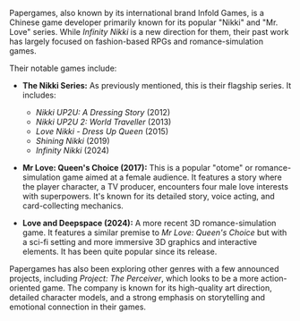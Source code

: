 Papergames, also known by its international brand Infold Games, is a Chinese game developer primarily known for its popular "Nikki" and "Mr. Love" series. While *Infinity Nikki* is a new direction for them, their past work has largely focused on fashion-based RPGs and romance-simulation games.

Their notable games include:

* **The Nikki Series:** As previously mentioned, this is their flagship series. It includes:
    * *Nikki UP2U: A Dressing Story* (2012)
    * *Nikki UP2U 2: World Traveller* (2013)
    * *Love Nikki - Dress Up Queen* (2015)
    * *Shining Nikki* (2019)
    * *Infinity Nikki* (2024)

* **Mr Love: Queen's Choice (2017):** This is a popular "otome" or romance-simulation game aimed at a female audience. It features a story where the player character, a TV producer, encounters four male love interests with superpowers. It's known for its detailed story, voice acting, and card-collecting mechanics.

* **Love and Deepspace (2024):** A more recent 3D romance-simulation game. It features a similar premise to *Mr Love: Queen's Choice* but with a sci-fi setting and more immersive 3D graphics and interactive elements. It has been quite popular since its release.

Papergames has also been exploring other genres with a few announced projects, including *Project: The Perceiver*, which looks to be a more action-oriented game. The company is known for its high-quality art direction, detailed character models, and a strong emphasis on storytelling and emotional connection in their games.